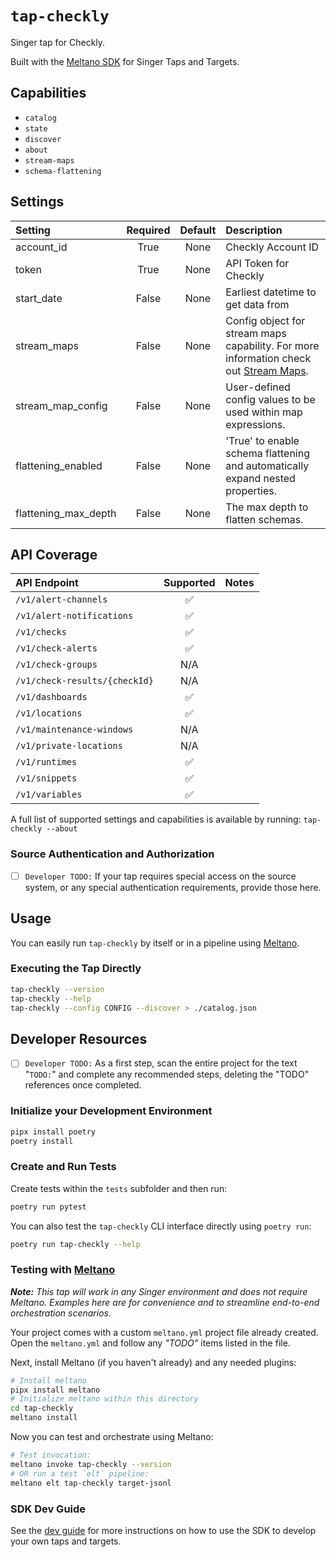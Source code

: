 # `tap-checkly`

Singer tap for Checkly.

Built with the [Meltano SDK](https://sdk.meltano.com) for Singer Taps and Targets.

## Capabilities

* `catalog`
* `state`
* `discover`
* `about`
* `stream-maps`
* `schema-flattening`

## Settings

| Setting             | Required | Default | Description                                                                   |
|:--------------------|:--------:|:-------:|:------------------------------------------------------------------------------|
| account_id          | True     | None    | Checkly Account ID                                                            |
| token               | True     | None    | API Token for Checkly                                                         |
| start_date          | False    | None    | Earliest datetime to get data from                                            |
| stream_maps         | False    | None    | Config object for stream maps capability. For more information check out [Stream Maps](https://sdk.meltano.com/en/latest/stream_maps.html). |
| stream_map_config   | False    | None    | User-defined config values to be used within map expressions.                  |
| flattening_enabled  | False    | None    | 'True' to enable schema flattening and automatically expand nested properties. |
| flattening_max_depth| False    | None    | The max depth to flatten schemas.                                              |

## API Coverage

| API Endpoint                  | Supported | Notes |
| :---------------------------- | :-------: | :---- |
| `/v1/alert-channels`          |    ✅     |       |
| `/v1/alert-notifications`     |    ✅     |       |
| `/v1/checks`                  |    ✅     |       |
| `/v1/check-alerts`            |    ✅     |       |
| `/v1/check-groups`            |    N/A    |       |
| `/v1/check-results/{checkId}` |    N/A    |       |
| `/v1/dashboards`              |    ✅     |       |
| `/v1/locations`               |    ✅     |       |
| `/v1/maintenance-windows`     |    N/A    |       |
| `/v1/private-locations`       |    N/A    |       |
| `/v1/runtimes`                |    ✅     |       |
| `/v1/snippets`                |    ✅     |       |
| `/v1/variables`               |    ✅     |       |

A full list of supported settings and capabilities is available by running: `tap-checkly --about`

### Source Authentication and Authorization

- [ ] `Developer TODO:` If your tap requires special access on the source system, or any special authentication requirements, provide those here.

## Usage

You can easily run `tap-checkly` by itself or in a pipeline using [Meltano](https://meltano.com/).

### Executing the Tap Directly

```bash
tap-checkly --version
tap-checkly --help
tap-checkly --config CONFIG --discover > ./catalog.json
```

## Developer Resources

- [ ] `Developer TODO:` As a first step, scan the entire project for the text "`TODO:`" and complete any recommended steps, deleting the "TODO" references once completed.

### Initialize your Development Environment

```bash
pipx install poetry
poetry install
```

### Create and Run Tests

Create tests within the `tests` subfolder and then run:

```bash
poetry run pytest
```

You can also test the `tap-checkly` CLI interface directly using `poetry run`:

```bash
poetry run tap-checkly --help
```

### Testing with [Meltano](https://www.meltano.com)

_**Note:** This tap will work in any Singer environment and does not require Meltano.
Examples here are for convenience and to streamline end-to-end orchestration scenarios._

Your project comes with a custom `meltano.yml` project file already created. Open the `meltano.yml` and follow any _"TODO"_ items listed in
the file.

Next, install Meltano (if you haven't already) and any needed plugins:

```bash
# Install meltano
pipx install meltano
# Initialize meltano within this directory
cd tap-checkly
meltano install
```

Now you can test and orchestrate using Meltano:

```bash
# Test invocation:
meltano invoke tap-checkly --version
# OR run a test `elt` pipeline:
meltano elt tap-checkly target-jsonl
```

### SDK Dev Guide

See the [dev guide](https://sdk.meltano.com/en/latest/dev_guide.html) for more instructions on how to use the SDK to
develop your own taps and targets.
